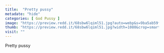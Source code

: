 ```yaml
---
title:  "Pretty pussy"
metadate: "hide"
categories: [ God Pussy ]
image: "https://preview.redd.it/68sbw6lqiml51.jpg?auto=webp&s=9ba5ab59f68b61968d25e67d2668d0c9aba89d36"
thumb: "https://preview.redd.it/68sbw6lqiml51.jpg?width=1080&crop=smart&auto=webp&s=4a86c23f0c472e53f2391b1af7cd1834facc0665"
visit: ""
---
```

Pretty pussy
